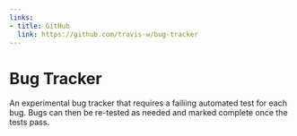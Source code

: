 ```yaml
---
links:
- title: GitHub
  link: https://github.com/travis-w/bug-tracker
---
```

# Bug Tracker

<!-- summary -->
An experimental bug tracker that requires a failiing automated test for each bug. Bugs can then be re-tested as needed and marked complete once the tests pass.
<!-- /summary -->